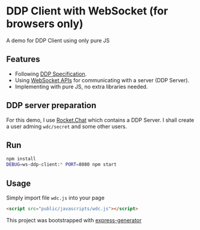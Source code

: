 # DDP Client with WebSocket (for browsers only)

A demo for DDP Client using only pure JS

## Features
- Following [DDP Specification](https://github.com/meteor/meteor/blob/devel/packages/ddp/DDP.md).
- Using [WebSocket APIs](https://developer.mozilla.org/en-US/docs/Web/API/WebSocket) for communicating with a server (DDP Server).
- Implementing with pure JS, no extra libraries needed.

## DDP server preparation
For this demo, I use [Rocket.Chat](https://github.com/RocketChat/Rocket.Chat) which contains a DDP Server. I shall create a user adming `wdc/secret` and some other users.


## Run
```bash
npm install
DEBUG=ws-ddp-client:* PORT=8080 npm start
```

## Usage
Simply import file `wdc.js` into your page

```html
<script src="public/javascripts/wdc.js"></script>
```


This project was bootstrapped with [express-generator](https://github.com/expressjs/express)